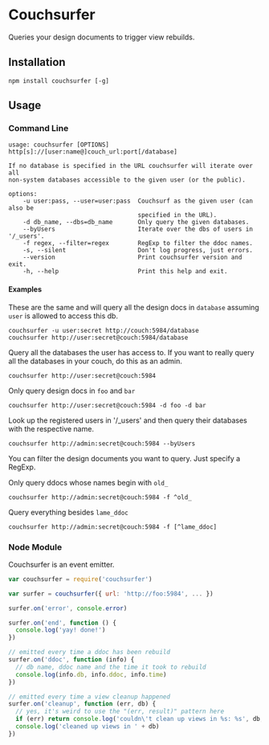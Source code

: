 Couchsurfer
===
Queries your design documents to trigger view rebuilds.

## Installation

```
npm install couchsurfer [-g]
```

## Usage

### Command Line

```
usage: couchsurfer [OPTIONS] http[s]://[user:name@]couch_url:port[/database]

If no database is specified in the URL couchsurfer will iterate over all
non-system databases accessible to the given user (or the public).

options:
    -u user:pass, --user=user:pass  Couchsurf as the given user (can also be
                                    specified in the URL).
    -d db_name, --dbs=db_name       Only query the given databases.
    --byUsers                       Iterate over the dbs of users in '/_users'.
    -f regex, --filter=regex        RegExp to filter the ddoc names.
    -s, --silent                    Don't log progress, just errors.
    --version                       Print couchsurfer version and exit.
    -h, --help                      Print this help and exit.
```

#### Examples

These are the same and will query all the design docs in `database` assuming
`user` is allowed to access this db.

```
couchsurfer -u user:secret http://couch:5984/database
couchsurfer http://user:secret@couch:5984/database
```

Query all the databases the user has access to. If you want to really query all
the databases in your couch, do this as an admin.

```
couchsurfer http://user:secret@couch:5984
```

Only query design docs in `foo` and `bar`

```
couchsurfer http://user:secret@couch:5984 -d foo -d bar
```

Look up the registered users in '/_users' and then query their databases with
the respective name.

```
couchsurfer http://admin:secret@couch:5984 --byUsers
```

You can filter the design documents you want to query. Just specify a RegExp.

Only query ddocs whose names begin with `old_`
```
couchsurfer http://admin:secret@couch:5984 -f ^old_
```

Query everything besides `lame_ddoc`
```
couchsurfer http://admin:secret@couch:5984 -f [^lame_ddoc]
```

### Node Module

Couchsurfer is an event emitter.

```javascript
var couchsurfer = require('couchsurfer')

var surfer = couchsurfer({ url: 'http://foo:5984', ... })

surfer.on('error', console.error)

surfer.on('end', function () {
  console.log('yay! done!')
})

// emitted every time a ddoc has been rebuild
surfer.on('ddoc', function (info) {
  // db name, ddoc name and the time it took to rebuild
  console.log(info.db, info.ddoc, info.time)
})

// emitted every time a view cleanup happened
surfer.on('cleanup', function (err, db) {
  // yes, it's weird to use the "(err, result)" pattern here
  if (err) return console.log('couldn\'t clean up views in %s: %s', db, err)
  console.log('cleaned up views in ' + db)
})
```

